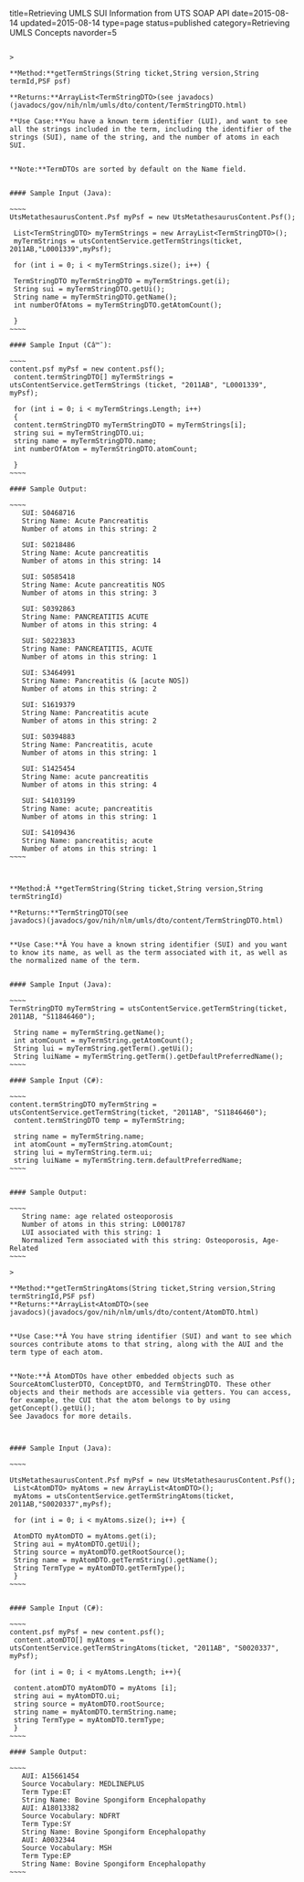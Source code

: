 title=Retrieving UMLS SUI Information from UTS SOAP API
date=2015-08-14
updated=2015-08-14
type=page
status=published
category=Retrieving UMLS Concepts
navorder=5
~~~~~~

>

**Method:**getTermStrings(String ticket,String version,String termId,PSF psf)

**Returns:**ArrayList<TermStringDTO>(see javadocs)(javadocs/gov/nih/nlm/umls/dto/content/TermStringDTO.html)

**Use Case:**You have a known term identifier (LUI), and want to see all the strings included in the term, including the identifier of the strings (SUI), name of the string, and the number of atoms in each SUI.


**Note:**TermDTOs are sorted by default on the Name field.


#### Sample Input (Java):

~~~~
UtsMetathesaurusContent.Psf myPsf = new UtsMetathesaurusContent.Psf();

 List<TermStringDTO> myTermStrings = new ArrayList<TermStringDTO>();
 myTermStrings = utsContentService.getTermStrings(ticket, 2011AB,"L0001339",myPsf);

 for (int i = 0; i < myTermStrings.size(); i++) {

 TermStringDTO myTermStringDTO = myTermStrings.get(i);
 String sui = myTermStringDTO.getUi();
 String name = myTermStringDTO.getName();
 int numberOfAtoms = myTermStringDTO.getAtomCount();

 }
~~~~

#### Sample Input (Câ™¯):

~~~~
content.psf myPsf = new content.psf();
 content.termStringDTO[] myTermStrings = utsContentService.getTermStrings (ticket, "2011AB", "L0001339", myPsf);

 for (int i = 0; i < myTermStrings.Length; i++)
 {
 content.termStringDTO myTermStringDTO = myTermStrings[i];
 string sui = myTermStringDTO.ui;
 string name = myTermStringDTO.name;
 int numberOfAtom = myTermStringDTO.atomCount;

 }
~~~~

#### Sample Output:

~~~~
   SUI: S0468716
   String Name: Acute Pancreatitis
   Number of atoms in this string: 2
  
   SUI: S0218486
   String Name: Acute pancreatitis
   Number of atoms in this string: 14
  
   SUI: S0585418
   String Name: Acute pancreatitis NOS
   Number of atoms in this string: 3
  
   SUI: S0392863
   String Name: PANCREATITIS ACUTE
   Number of atoms in this string: 4
  
   SUI: S0223833
   String Name: PANCREATITIS, ACUTE
   Number of atoms in this string: 1
  
   SUI: S3464991
   String Name: Pancreatitis (& [acute NOS])
   Number of atoms in this string: 2
  
   SUI: S1619379
   String Name: Pancreatitis acute
   Number of atoms in this string: 2
  
   SUI: S0394883
   String Name: Pancreatitis, acute
   Number of atoms in this string: 1
  
   SUI: S1425454
   String Name: acute pancreatitis
   Number of atoms in this string: 4
  
   SUI: S4103199
   String Name: acute; pancreatitis
   Number of atoms in this string: 1
  
   SUI: S4109436
   String Name: pancreatitis; acute
   Number of atoms in this string: 1
~~~~



**Method:Â **getTermString(String ticket,String version,String
termStringId)

**Returns:**TermStringDTO(see
javadocs)(javadocs/gov/nih/nlm/umls/dto/content/TermStringDTO.html)


**Use Case:**Â You have a known string identifier (SUI) and you want to know its name, as well as the term associated with it, as well as the normalized name of the term.


#### Sample Input (Java):

~~~~
TermStringDTO myTermString = utsContentService.getTermString(ticket, 2011AB, "S11846460");

 String name = myTermString.getName();
 int atomCount = myTermString.getAtomCount();
 String lui = myTermString.getTerm().getUi();
 String luiName = myTermString.getTerm().getDefaultPreferredName();
~~~~

#### Sample Input (C#):

~~~~
content.termStringDTO myTermString = utsContentService.getTermString(ticket, "2011AB", "S11846460");
 content.termStringDTO temp = myTermString;

 string name = myTermString.name;
 int atomCount = myTermString.atomCount;
 string lui = myTermString.term.ui;
 string luiName = myTermString.term.defaultPreferredName;
~~~~


#### Sample Output:

~~~~
   String name: age related osteoporosis
   Number of atoms in this string: L0001787
   LUI associated with this string: 1
   Normalized Term associated with this string: Osteoporosis, Age-Related
~~~~

>

**Method:**getTermStringAtoms(String ticket,String version,String termStringId,PSF psf)
**Returns:**ArrayList<AtomDTO>(see
javadocs)(javadocs/gov/nih/nlm/umls/dto/content/AtomDTO.html)


**Use Case:**Â You have string identifier (SUI) and want to see which sources contribute atoms to that string, along with the AUI and the term type of each atom.


**Note:**Â AtomDTOs have other embedded objects such as SourceAtomClusterDTO, ConceptDTO, and TermStringDTO. These other objects and their methods are accessible via getters. You can access, for example, the CUI that the atom belongs to by using getConcept().getUi();
See Javadocs for more details.



#### Sample Input (Java):

~~~~

UtsMetathesaurusContent.Psf myPsf = new UtsMetathesaurusContent.Psf();
 List<AtomDTO> myAtoms = new ArrayList<AtomDTO>();
 myAtoms = utsContentService.getTermStringAtoms(ticket, 2011AB,"S0020337",myPsf);

 for (int i = 0; i < myAtoms.size(); i++) {

 AtomDTO myAtomDTO = myAtoms.get(i);
 String aui = myAtomDTO.getUi();
 String source = myAtomDTO.getRootSource();
 String name = myAtomDTO.getTermString().getName();
 String TermType = myAtomDTO.getTermType();
 }
~~~~


#### Sample Input (C#):

~~~~
content.psf myPsf = new content.psf();
 content.atomDTO[] myAtoms = utsContentService.getTermStringAtoms(ticket, "2011AB", "S0020337", myPsf);

 for (int i = 0; i < myAtoms.Length; i++){

 content.atomDTO myAtomDTO = myAtoms [i];
 string aui = myAtomDTO.ui;
 string source = myAtomDTO.rootSource;
 string name = myAtomDTO.termString.name;
 string TermType = myAtomDTO.termType;
 }
~~~~

#### Sample Output:

~~~~
   AUI: A15661454
   Source Vocabulary: MEDLINEPLUS
   Term Type:ET
   String Name: Bovine Spongiform Encephalopathy
   AUI: A18013382
   Source Vocabulary: NDFRT
   Term Type:SY
   String Name: Bovine Spongiform Encephalopathy
   AUI: A0032344
   Source Vocabulary: MSH
   Term Type:EP
   String Name: Bovine Spongiform Encephalopathy
~~~~

